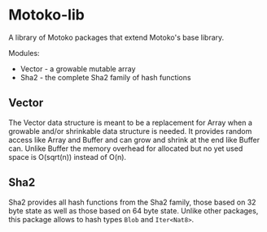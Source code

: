 # Motoko-lib
A library of Motoko packages that extend Motoko's base library.

Modules:

* Vector - a growable mutable array
* Sha2 - the complete Sha2 family of hash functions

## Vector

The Vector data structure is meant to be a replacement for Array when a growable and/or shrinkable data structure is needed.
It provides random access like Array and Buffer and can grow and shrink at the end like Buffer can.
Unlike Buffer the memory overhead for allocated but no yet used space is O(sqrt(n)) instead of O(n).

## Sha2

Sha2 provides all hash functions from the Sha2 family, those based on 32 byte state as well as those based on 64 byte state.
Unlike other packages, this package allows to hash types `Blob` and `Iter<Nat8>`. 
